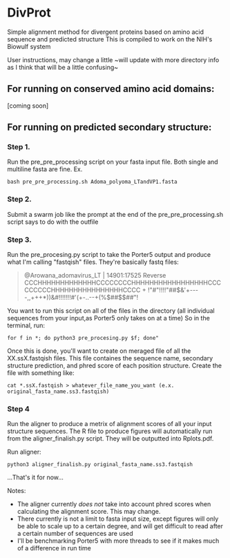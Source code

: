 # DivProt
Simple alignment method for divergent proteins based on amino acid sequence and predicted structure
This is compiled to work on the NIH's Biowulf system

User instructions, may change a little
~will update with more directory info as I think that will be a little confusing~
## For running on conserved amino acid domains:

[coming soon]

## For running on predicted secondary structure:

### Step 1. 
Run the pre_pre_processing script on your fasta input file. Both single and multiline fasta are fine.
Ex.
```
bash pre_pre_processing.sh Adoma_polyoma_LTandVP1.fasta
```

### Step 2. 
Submit a swarm job like the prompt at the end of the pre_pre_processing.sh script says to do with the outfile

### Step 3.
Run the pre_procesing.py script to take the Porter5 output and produce what I'm calling "fastqish" files.
They're basically fastq files:

> @Arowana_adomavirus_LT | 14901:17525 Reverse
> CCCHHHHHHHHHHHHHCCCCCCCCHHHHHHHHHHHHHHHHHCCCCCCCCCHHHHHHHHHHHHHHHHCCCC
> +
> !"#$%'(*++++*'%$"!!!!"##$&'+----,,+++*))&#!!!!!!!#'(+-..--+(%$##$$##"!

You want to run this script on all of the files in the directory (all individual sequences from your input,as Porter5 only takes on at a time)
So in the terminal, run:
```
for f in *; do python3 pre_procesing.py $f; done"
```
Once this is done, you'll want to create on meraged file of all the XX.ssX.fastqish files. This file containes the sequence name, secondary structure prediction, and phred score of each position structure.
Create the file with something like:
```
cat *.ssX.fastqish > whatever_file_name_you_want (e.x. original_fasta_name.ss3.fastqish)
```

### Step 4
Run the aligner to produce a metrix of alignment scores of all your input structure sequences. The R file to produce figures will automatically run from the aligner_finalish.py script. They will be outputted into Rplots.pdf.

Run aligner:
```
python3 aligner_finalish.py original_fasta_name.ss3.fastqish
```


...That's it for now...

Notes:
- The aligner currently *does not* take into account phred scores when calculating the alignment score. This may change.
- There currently is not a limit to fasta input size, except figures will only be able to scale up to a certain degree, and will get difficult to read after a certain number of sequences are used
- I'll be benchmarking Porter5 with more threads to see if it makes much of a difference in run time



